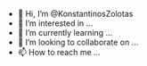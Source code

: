 - 👋 Hi, I’m @KonstantinosZolotas
- 👀 I’m interested in ...
- 🌱 I’m currently learning ...
- 💞️ I’m looking to collaborate on ...
- 📫 How to reach me ...

<!---
KonstantinosZolotas/KonstantinosZolotas is a ✨ special ✨ repository because its `README.md` (this file) appears on your GitHub profile.
You can click the Preview link to take a look at your changes.
--->
